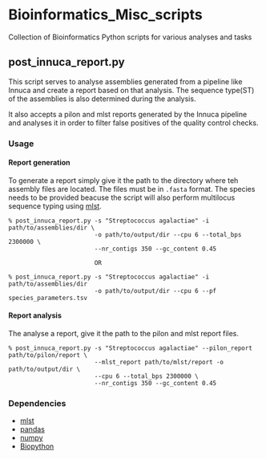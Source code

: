 # Bioinformatics_Misc_scripts
Collection of Bioinformatics Python scripts for various analyses and tasks

## post_innuca_report.py

This script serves to analyse assemblies generated from a pipeline like Innuca and create a report based on that analysis. The sequence type(ST) of the assemblies is also determined during the analysis.
    
It also accepts a pilon and mlst reports generated by the Innuca pipeline and analyses it in order to filter false positives of the quality control checks.

### Usage

#### Report generation
To generate a report simply give it the path to the directory where teh assembly files are located. The files must be in `.fasta` format. The species needs to be provided beacuse the script will also perform multilocus sequence typing using [mlst](https://github.com/tseemann/mlst).

    % post_innuca_report.py -s "Streptococcus agalactiae" -i path/to/assemblies/dir \ 
                            -o path/to/output/dir --cpu 6 --total_bps 2300000 \
                            --nr_contigs 350 --gc_content 0.45

                            OR

    % post_innuca_report.py -s "Streptococcus agalactiae" -i path/to/assemblies/dir
                            -o path/to/output/dir --cpu 6 --pf species_parameters.tsv     
                            

#### Report analysis
The analyse a report, give it the path to the pilon and mlst report files.  

    % post_innuca_report.py -s "Streptococcus agalactiae" --pilon_report path/to/pilon/report \
                            --mlst_report path/to/mlst/report -o path/to/output/dir \
                            --cpu 6 --total_bps 2300000 \
                            --nr_contigs 350 --gc_content 0.45

### Dependencies
* [mlst](https://github.com/tseemann/mlst)
* [pandas](https://pandas.pydata.org/)
* [numpy](https://www.numpy.org/)
* [Biopython](https://biopython.org/)
